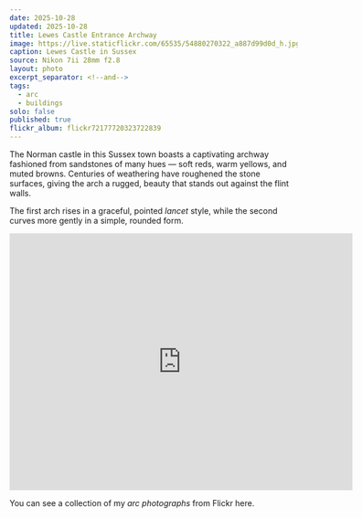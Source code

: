 ```yaml
---
date: 2025-10-28
updated: 2025-10-28
title: Lewes Castle Entrance Archway
image: https://live.staticflickr.com/65535/54880270322_a887d99d0d_h.jpg
caption: Lewes Castle in Sussex
source: Nikon 7ii 28mm f2.8
layout: photo
excerpt_separator: <!--and-->
tags:
  - arc
  - buildings
solo: false
published: true
flickr_album: flickr72177720323722839
---
```

The Norman castle in this Sussex town boasts a captivating archway fashioned from sandstones of many hues — soft reds, warm yellows, and muted browns. Centuries of weathering have roughened the stone surfaces, giving the arch a rugged, beauty that stands out against the flint walls.

The first arch rises in a graceful, pointed _lancet_ style, while the second curves more gently in a simple, rounded form.

<!--and-->

<iframe src="https://www.google.com/maps/embed?pb=!1m18!1m12!1m3!1d1237.2469291220284!2d0.006330639594131117!3d50.872878588252334!2m3!1f0!2f0!3f0!3m2!1i1024!2i768!4f13.1!3m3!1m2!1s0x47df629bcc41e463%3A0xb75e4022ab0f9f97!2sLewes%20Castle%20%26%20Museum!5e0!3m2!1sen!2suk!4v1761655042212!5m2!1sen!2suk" width="600" height="450" style="border:0;" allowfullscreen="" loading="lazy" referrerpolicy="no-referrer-when-downgrade"></iframe>


You can see a collection of my _arc photographs_ from Flickr here.